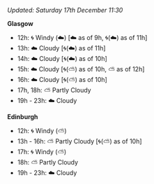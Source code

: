 *Updated: Saturday 17th December 11:30*

**Glasgow**

* 12h: :cyclone: Windy (:cloud:) [:cloud: as of 9h, :cyclone:(:cloud:) as of 11h]
* 13h: :cloud: Cloudy [:cyclone:(:cloud:) as of 11h]
* 14h: :cloud: Cloudy [:cyclone:(:cloud:) as of 10h]
* 15h: :cloud: Cloudy [:cyclone:(:partly_sunny:) as of 10h, :partly_sunny: as of 12h]
* 16h: :cloud: Cloudy [:cyclone:(:partly_sunny:) as of 10h]
* 17h, 18h: :partly_sunny: Partly Cloudy
* 19h - 23h: :cloud: Cloudy

**Edinburgh**

* 12h: :cyclone: Windy (:partly_sunny:)
* 13h - 16h: :partly_sunny: Partly Cloudy [:cyclone:(:partly_sunny:) as of 10h]
* 17h: :cyclone: Windy (:partly_sunny:)
* 18h: :partly_sunny: Partly Cloudy
* 19h - 23h: :cloud: Cloudy
